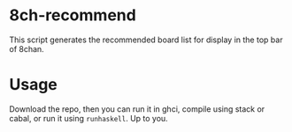 # 8ch-recommendThis script generates the recommended board list for display in the top bar of 8chan.# UsageDownload the repo, then you can run it in ghci, compile using stack or cabal, or run it using `runhaskell`. Up to you.